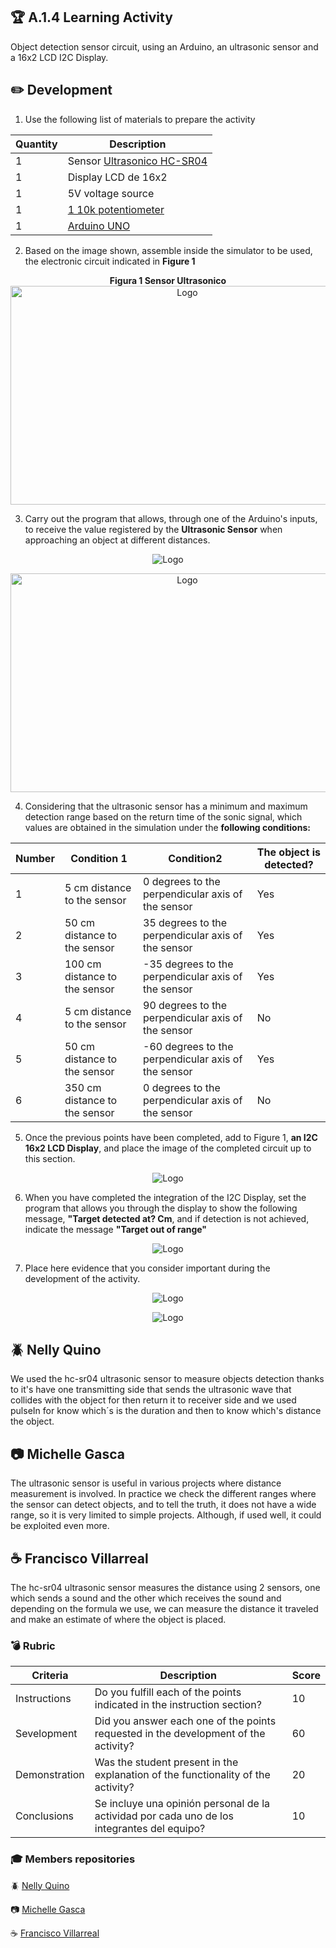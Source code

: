 ## :trophy: A.1.4 Learning Activity
Object detection sensor circuit, using an Arduino, an ultrasonic sensor and a 16x2 LCD I2C Display.

## :pencil2: Development

1. Use the following list of materials to prepare the activity

| Quantity | Description|
| -------- | ---------------------------------------------------------------------------------------------------------------------------------------------------------------------------------------------------------------------------------- |
| 1        | Sensor [Ultrasonico HC-SR04](https://www.amazon.com.mx/SainSmart-HC-SR04-Ranging-Detector-Distance/dp/B004U8TOE6/ref=sr_1_5?__mk_es_MX=%C3%85M%C3%85%C5%BD%C3%95%C3%91&dchild=1&keywords=hc-sr04&qid=1599005012&sr=8-5)            |
| 1         | Display LCD de 16x2
| 1        | 5V voltage source  |
| 1        | [1 10k potentiometer ](https://www.amazon.com.mx/Uxcell-a15011600ux0235-Linear-Rotary-Potentiometer/dp/B01DKCUVMQ/ref=sr_1_1?__mk_es_MX=%C3%85M%C3%85%C5%BD%C3%95%C3%91&dchild=1&keywords=potenciometro+10k&qid=1599005041&sr=8-1) |
| 1        | [Arduino UNO](https://www.amazon.com.mx/Progressive-Automations-LC-066-Arduino-Rev3/dp/B00WH5XOJK/ref=sr_1_7?__mk_es_MX=%C3%85M%C3%85%C5%BD%C3%95%C3%91&dchild=1&keywords=arduino+uno&qid=1599005073&sr=8-7)


2. Based on the image shown, assemble inside the simulator to be used, the electronic circuit indicated in **Figure 1**

<p align="center"> 
    <strong>Figura 1 Sensor Ultrasonico</strong>
    <img alt="Logo" src="../img/C3.x_ArduinoEsquematicoSensorUltrasonico.png"
    width=550 height=350>
</p>


3. Carry out the program that allows, through one of the Arduino's inputs, to receive the value registered by the **Ultrasonic Sensor** when approaching an object at different distances.

<p align="center"> 
    <img alt="Logo" src="../img/A3.1Sim.png">
</p>

<p align="center"> 
    <img alt="Logo" src="../img/A3.1Sim1.png" width=550 height=350>
</p>

4. Considering that the ultrasonic sensor has a minimum and maximum detection range based on the return time of the sonic signal, which values ​​are obtained in the simulation under the **following conditions:**


| Number | Condition 1 | Condition2 | The object is detected? |
| ------ | ----------------------------- | ------------------------------------------ | ----------------------- |
| 1 | 5 cm distance to the sensor | 0 degrees to the perpendicular axis of the sensor |Yes
| 2 | 50 cm distance to the sensor | 35 degrees to the perpendicular axis of the sensor |Yes
| 3 | 100 cm distance to the sensor | -35 degrees to the perpendicular axis of the sensor |Yes
| 4 | 5 cm distance to the sensor | 90 degrees to the perpendicular axis of the sensor |No
| 5 | 50 cm distance to the sensor | -60 degrees to the perpendicular axis of the sensor |Yes
| 6 | 350 cm distance to the sensor | 0 degrees to the perpendicular axis of the sensor|No

5. Once the previous points have been completed, add to Figure 1, **an I2C 16x2 LCD Display**, and place the image of the completed circuit up to this section.

<p align="center"> 
    <img alt="Logo" src="../img/A3.1Sim2.png" >
</p>

6. When you have completed the integration of the I2C Display, set the program that allows you through the display to show the following message, **"Target detected at? Cm**, and if detection is not achieved, indicate the message **"Target out of range"**

<p align="center"> 
    <img alt="Logo" src="../img/A3.1Sim3.png" w>
</p>

7. Place here evidence that you consider important during the development of the activity.

<p align="center"> 
    <img alt="Logo" src="../img/A3.1Tinker.png" w>
</p>

<p align="center"> 
    <img alt="Logo" src="../img/A3.1Discord.png" w>
</p>

## :beetle: Nelly Quino
<p>We used the hc-sr04 ultrasonic sensor to measure objects detection thanks to it's have one transmitting side that sends the ultrasonic  wave that collides with the object for then return it to receiver  side and we used pulseIn for know which´s is the duration  and then to  know which's distance the object.</p>

## :camera: Michelle Gasca
<p>The ultrasonic sensor is useful in various projects where distance measurement is involved. In practice we check the different ranges where the sensor can detect objects, and to tell the truth, it does not have a wide range, so it is very limited to simple projects. Although, if used well, it could be exploited even more.</p>

## :coffee: Francisco Villarreal 
<p>The hc-sr04 ultrasonic sensor measures the distance using 2 sensors, one which sends a sound and the other which receives the sound and depending on the formula we use, we can measure the distance it traveled and make an estimate of where the object is placed.</p>

### :bomb: Rubric

| Criteria| Description | Score |
| ------------- | -------------------------------------------------------------------------------------------- | ------- |
| Instructions | Do you fulfill each of the points indicated in the instruction section? | 10 |
| Sevelopment    | Did you answer each one of the points requested in the development of the activity?   | 60      |
|Demonstration|Was the student present in the explanation of the functionality of the activity?|20| 
|Conclusions|Se incluye una opinión personal de la actividad por cada uno de los integrantes del equipo?|10|

### :mortar_board: Members repositories
:beetle: [Nelly Quino](https://github.com/NellyQuino/SistemasProgramables)

:camera: [Michelle Gasca](https://github.com/C3XDN/Sistemas-programables)

:coffee: [Francisco Villarreal](https://github.com/FranciscoVF/Sistemas-Programables/)